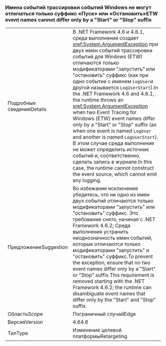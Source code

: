 ### <a name="etw-event-names-cannot-differ-only-by-a-start-or-stop-suffix"></a><span data-ttu-id="4d797-101">Имена событий трассировки событий Windows не могут отличаться только суффикс «Пуск» или «Остановить»</span><span class="sxs-lookup"><span data-stu-id="4d797-101">ETW event names cannot differ only by a "Start" or "Stop" suffix</span></span>

|   |   |
|---|---|
|<span data-ttu-id="4d797-102">Подробные сведения</span><span class="sxs-lookup"><span data-stu-id="4d797-102">Details</span></span>|<span data-ttu-id="4d797-103">В .NET Framework 4.6 и 4.6.1, среда выполнения создает <xref:System.ArgumentException> при двух имен событий трассировки событий для Windows (ETW) отличаются только модификаторами &quot;запустить&quot; или &quot;остановить&quot; суффикс (как при одно событие с именем <code>LogUser</code>и другой называется <code>LogUserStart</code>).</span><span class="sxs-lookup"><span data-stu-id="4d797-103">In the .NET Framework 4.6 and 4.6.1, the runtime throws an <xref:System.ArgumentException> when two Event Tracing for Windows (ETW) event names differ only by a &quot;Start&quot; or &quot;Stop&quot; suffix (as when one event is named <code>LogUser</code> and another is named <code>LogUserStart</code>).</span></span> <span data-ttu-id="4d797-104">В этом случае среда выполнения не может определить источник событий и, соответственно, сделать запись в журнале.</span><span class="sxs-lookup"><span data-stu-id="4d797-104">In this case, the runtime cannot construct the event source, which cannot emit any logging.</span></span>|
|<span data-ttu-id="4d797-105">Предложение</span><span class="sxs-lookup"><span data-stu-id="4d797-105">Suggestion</span></span>|<span data-ttu-id="4d797-106">Во избежание исключения убедитесь, что ни одно из имен двух событий отличаются только модификаторами &quot;запустить&quot; или &quot;остановить&quot; суффикс. Это требование снято, начиная с .NET Framework 4.6.2; Среда выполнения устранить неоднозначность имен событий, которые отличаются только модификаторами &quot;запустить&quot; и &quot;остановить&quot; суффикс.</span><span class="sxs-lookup"><span data-stu-id="4d797-106">To prevent the exception, ensure that no two event names differ only by a &quot;Start&quot; or &quot;Stop&quot; suffix.This requirement is removed starting with the .NET Framework 4.6.2; the runtime can disambiguate event names that differ only by the &quot;Start&quot; and &quot;Stop&quot; suffix.</span></span>|
|<span data-ttu-id="4d797-107">Область</span><span class="sxs-lookup"><span data-stu-id="4d797-107">Scope</span></span>|<span data-ttu-id="4d797-108">Пограничный случай</span><span class="sxs-lookup"><span data-stu-id="4d797-108">Edge</span></span>|
|<span data-ttu-id="4d797-109">Версия</span><span class="sxs-lookup"><span data-stu-id="4d797-109">Version</span></span>|<span data-ttu-id="4d797-110">4.6</span><span class="sxs-lookup"><span data-stu-id="4d797-110">4.6</span></span>|
|<span data-ttu-id="4d797-111">Тип</span><span class="sxs-lookup"><span data-stu-id="4d797-111">Type</span></span>|<span data-ttu-id="4d797-112">Изменение целевой платформы</span><span class="sxs-lookup"><span data-stu-id="4d797-112">Retargeting</span></span>|

